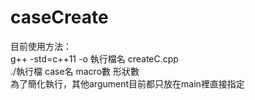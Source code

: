 # caseCreate
目前使用方法：  
g++ -std=c++11 -o 執行檔名 createC.cpp  
./執行檔 case名 macro數 形狀數  
為了簡化執行，其他argument目前都只放在main裡直接指定
